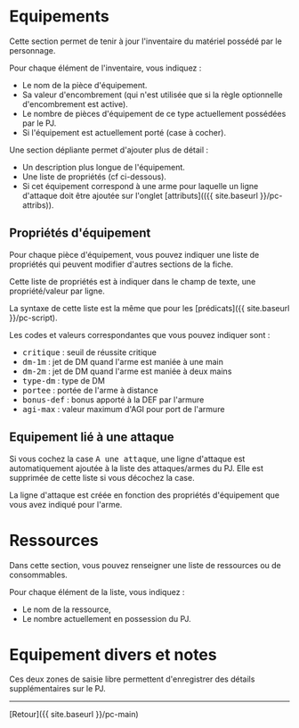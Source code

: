 # Equipements

Cette section permet de tenir à jour l'inventaire du matériel possédé par le personnage.

Pour chaque élément de l'inventaire, vous indiquez :
- Le nom de la pièce d'équipement.
- Sa valeur d'encombrement (qui n'est utilisée que si la règle optionnelle d'encombrement est active).
- Le nombre de pièces d'équipement de ce type actuellement possédées par le PJ.
- Si l'équipement est actuellement porté (case à cocher).

Une section dépliante permet d'ajouter plus de détail :
- Un description plus longue de l'équipement.
- Une liste de propriétés (cf ci-dessous).
- Si cet équipement correspond à une arme pour laquelle un ligne d'attaque doit être ajoutée sur l'onglet [attributs](({{ site.baseurl }}/pc-attribs)).

## Propriétés d'équipement

Pour chaque pièce d'équipement, vous pouvez indiquer une liste de propriétés qui peuvent modifier d'autres sections de la fiche.

Cette liste de propriétés est à indiquer dans le champ de texte, une propriété/valeur par ligne.

La syntaxe de cette liste est la même que pour les [prédicats]({{ site.baseurl }}/pc-script).

Les codes et valeurs correspondantes que vous pouvez indiquer sont :
- <kbd>critique</kbd> : seuil de réussite critique
- <kbd>dm-1m</kbd> : jet de DM quand l'arme est maniée à une main
- <kbd>dm-2m</kbd> : jet de  DM quand l'arme est maniée à deux mains
- <kbd>type-dm</kbd> : type de DM
- <kbd>portee</kbd> : portée de l'arme à distance
- <kbd>bonus-def</kbd> : bonus apporté à la DEF par l'armure
- <kbd>agi-max</kbd> : valeur maximum d'AGI pour port de l'armure

## Equipement lié à une attaque

Si vous cochez la case <kbd>A une attaque</kbd>, une ligne d'attaque est automatiquement ajoutée à la liste des attaques/armes du PJ. Elle est supprimée de cette liste si vous décochez la case.

La ligne d'attaque est créée en fonction des propriétés d'équipement que vous avez indiqué pour l'arme.

# Ressources

Dans cette section, vous pouvez renseigner une liste de ressources ou de consommables.

Pour chaque élément de la liste, vous indiquez :
- Le nom de la ressource,
- Le nombre actuellement en possession du PJ.

# Equipement divers et notes

Ces deux zones de saisie libre permettent d'enregistrer des détails supplémentaires sur le PJ.

---

[Retour]({{ site.baseurl }}/pc-main)